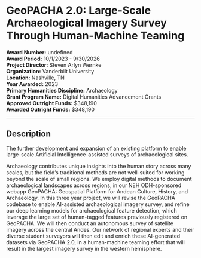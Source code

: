 
# GeoPACHA 2.0: Large-Scale Archaeological Imagery Survey Through Human-Machine Teaming

**Award Number:** undefined  
**Award Period:** 10/1/2023 - 9/30/2026  
**Project Director:** Steven Arlyn Wernke  
**Organization:** Vanderbilt University  
**Location:** Nashville, TN  
**Year Awarded:** 2023  
**Primary Humanities Discipline:** Archaeology  
**Grant Program Name:** Digital Humanities Advancement Grants  
**Approved Outright Funds:** $348,190  
**Awarded Outright Funds:** $348,190  

---

## Description

<p>The further development and expansion of an existing platform to enable large-scale Artificial Intelligence-assisted surveys of archaeological sites. </p>
<p>Archaeology contributes unique insights into the human story across many scales, but the field’s traditional methods are not well-suited for working beyond the scale of small regions. We employ digital methods to document archaeological landscapes across regions, in our NEH ODH-sponsored webapp GeoPACHA: Geospatial Platform for Andean Culture, History, and Archaeology. In this three year project, we will revise the GeoPACHA codebase to enable AI-assisted archaeological imagery survey, and refine our deep learning models for archaeological feature detection, which leverage the large set of human-tagged features previously registered on GeoPACHA. We will then conduct an autonomous survey of satellite imagery across the central Andes. Our network of regional experts and their diverse student surveyors will then edit and enrich these AI-generated datasets via GeoPACHA 2.0, in a human-machine teaming effort that will result in the largest imagery survey in the western hemisphere.</p>
